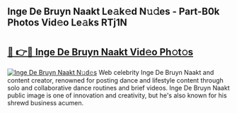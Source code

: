 ## Inge De Bruyn Naakt Le𝚊k𝚎d N𝚞𝚍es - Part-B0k Photos Vid𝚎o Le𝚊ks RTj1N

# <h2><a href="http://fbake4.evod.top/?m=Inge+De+Bruyn+Naakt">🔗 👉🔴 Inge De Bruyn Naakt Vid𝚎o Ph𝚘t𝚘s</a></h2>

[![Inge De Bruyn Naakt N𝚞d𝚎s](https://i.imgur.com/8V9OHl7.gif)](http://fbake4.evod.top/?m=Inge+De+Bruyn+Naakt)
Web celebrity Inge De Bruyn Naakt and content creator, renowned for posting dance and lifestyle content through solo and collaborative dance routines and brief videos. Inge De Bruyn Naakt public image is one of innovation and creativity, but he's also known for his shrewd business acumen. 
